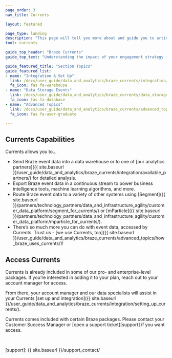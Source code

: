 ```yaml
---
page_order: 3
nav_title: Currents

layout: featured

page_type: landing
description: "This page will tell you more about and guide you to articles related to the Braze data product called Currents."
tool: currents

guide_top_header: "Braze Currents"
guide_top_text: "Understanding the impact of your engagement strategy is critical in informing your iteration and optimization of your communications with your users. To ensure that this valuable engagement data is tightly integrated with the rest of your operations, the Braze platform tracks a wide array of event data from your integration for analysis, retargeting, and other use-cases elsewhere within your own systems. <br> <br> To access this data for analysis, we recommend our Currents tool, a simple way to stream continuously updating data in a seamless circuit. Use Currents to send event data to one of <a href='/docs/user_guide/data_and_analytics/braze_currents/integration/available_partners/'>our many data partners</a> and begin using your data more intelligently sooner than you think!"

guide_featured_title: "Section Topics"
guide_featured_list:
- name: "Integration & Set Up"
  link: /docs/user_guide/data_and_analytics/braze_currents/integration/
  fa_icon: fas fa-warehouse
- name: "Data Storage Events"
  link: /docs/user_guide/data_and_analytics/braze_currents/data_storage_events/
  fa_icon: fas fa-database
- name: "Advanced Topics"
  link: /docs/user_guide/data_and_analytics/braze_currents/advanced_topics/
  fa_icon: fas fa-user-graduate

---
```


## Currents Capabilities

Currents allows you to…
* Send Braze event data into a data warehouse or to one of [our analytics partners]({{ site.baseurl }}/user_guide/data_and_analytics/braze_currents/integration/available_partners/) for detailed analysis.
* Export Braze event data in a continuous stream to power business intelligence tools, machine learning algorithms, and more.
* Route Braze event data to a variety of other systems using [Segment]({{ site.baseurl }}/partners/technology_partners/data_and_infrastructure_agility/customer_data_platform/segment_for_currents/) or [mParticle]({{ site.baseurl }}/partners/technology_partners/data_and_infrastructure_agility/customer_data_platform/mparticle_for_currents/).
* There’s so much more you can do with event data, accessed by Currents. Trust us - [we use Currents, too]({{ site.baseurl }}/user_guide/data_and_analytics/braze_currents/advanced_topics/how_braze_uses_currents/)!

## Access Currents

Currents is already included in some of our pro- and enterprise-level packages. If you’re interested in adding it to your plan, reach out to your account manager for access.

From there, your account manager and our data specialists will assist in your Currents [set up and integration]({{ site.baseurl }}/user_guide/data_and_analytics/braze_currents/integration/setting_up_currents/).

Currents comes included with certain Braze packages. Please contact your Customer Success Manager or [open a support ticket][support] if you want access.


<br>

[support]: {{ site.baseurl }}/support_contact/
